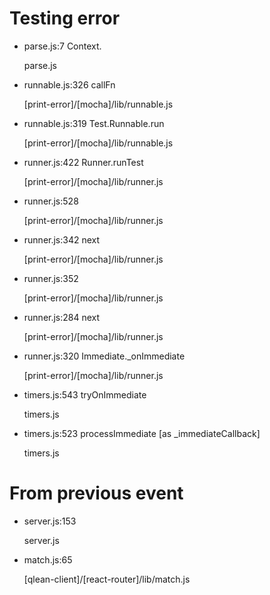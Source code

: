 Testing error
=============

 * parse.js:7 Context.<anonymous>

   parse.js

 * runnable.js:326 callFn

   [print-error]/[mocha]/lib/runnable.js

 * runnable.js:319 Test.Runnable.run

   [print-error]/[mocha]/lib/runnable.js

 * runner.js:422 Runner.runTest

   [print-error]/[mocha]/lib/runner.js

 * runner.js:528

   [print-error]/[mocha]/lib/runner.js

 * runner.js:342 next

   [print-error]/[mocha]/lib/runner.js

 * runner.js:352

   [print-error]/[mocha]/lib/runner.js

 * runner.js:284 next

   [print-error]/[mocha]/lib/runner.js

 * runner.js:320 Immediate._onImmediate

   [print-error]/[mocha]/lib/runner.js

 * timers.js:543 tryOnImmediate

   timers.js

 * timers.js:523 processImmediate [as _immediateCallback]

   timers.js

From previous event
===================

 * server.js:153

   server.js

 * match.js:65

   [qlean-client]/[react-router]/lib/match.js